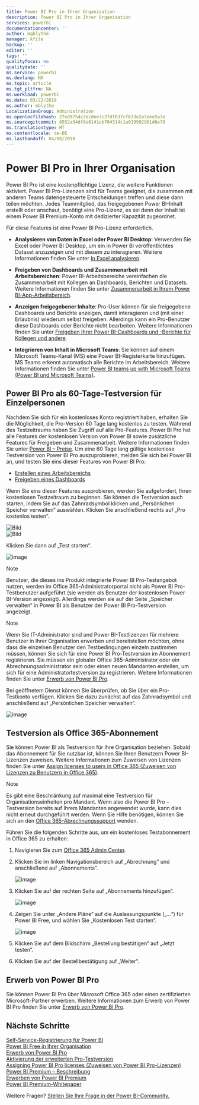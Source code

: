 ```yaml
---
title: Power BI Pro in Ihrer Organisation
description: Power BI Pro in Ihrer Organisation
services: powerbi
documentationcenter: ''
author: mgblythe
manager: kfile
backup: ''
editor: ''
tags: ''
qualityfocus: no
qualitydate: ''
ms.service: powerbi
ms.devlang: NA
ms.topic: article
ms.tgt_pltfrm: NA
ms.workload: powerbi
ms.date: 03/22/2018
ms.author: mblythe
LocalizationGroup: Administration
ms.openlocfilehash: 27ed9754c3ecdee3c2fdf037cf673e2a7eee5a3e
ms.sourcegitcommit: 8552a34df8e6141eb704314c1a019992901d6e78
ms.translationtype: HT
ms.contentlocale: de-DE
ms.lasthandoff: 04/08/2018
---
```

# <a name="power-bi-pro-in-your-organization"></a>Power BI Pro in Ihrer Organisation

Power BI Pro ist eine kostenpflichtige Lizenz, die weitere Funktionen aktiviert. Power BI Pro-Lizenzen sind für Teams geeignet, die zusammen mit anderen Teams datengesteuerte Entscheidungen treffen und diese dann teilen möchten.  Jedes Teammitglied, das freigegebenen Power BI-Inhalt erstellt oder anschaut, benötigt eine Pro-Lizenz, es sei denn der Inhalt ist einem Power BI Premium-Konto mit dedizierter Kapazität zugeordnet.

Für diese Features ist eine Power BI Pro-Lizenz erforderlich.

* **Analysieren von Daten in Excel oder Power BI Desktop**: Verwenden Sie Excel oder Power BI Desktop, um ein in Power BI veröffentlichtes Dataset anzuzeigen und mit diesem zu interagieren. Weitere Informationen finden Sie unter [In Excel analysieren](service-analyze-in-excel.md).

* **Freigeben von Dashboards und Zusammenarbeit mit Arbeitsbereichen**: Power BI-Arbeitsbereiche vereinfachen die Zusammenarbeit mit Kollegen an Dashboards, Berichten und Datasets. Weitere Informationen finden Sie unter [Zusammenarbeit in Ihrem Power BI-App-Arbeitsbereich](service-collaborate-power-bi-workspace.md).

* **Anzeigen freigegebener Inhalte**: Pro-User können für sie freigegebene Dashboards und Berichte anzeigen, damit interagieren und (mit einer Erlaubnis) wiederum selbst freigeben. Allerdings kann ein Pro-Benutzer diese Dashboards oder Berichte nicht bearbeiten. Weitere Informationen finden Sie unter [Freigeben Ihrer Power BI-Dashboards und -Berichte für Kollegen und andere](service-share-dashboards.md).

* **Integrieren von Inhalt in Microsoft Teams**: Sie können auf einem Microsoft Teams-Kanal (MS) eine Power BI-Registerkarte hinzufügen. MS Teams erkennt automatisch alle Berichte im Arbeitsbereich. Weitere Informationen finden Sie unter [Power BI teams up with Microsoft Teams (Power BI und Microsoft Teams)](https://powerbi.microsoft.com/en-us/blog/power-bi-teams-up-with-microsoft-teams/). 

## <a name="power-bi-pro-60-day-trial-for-individuals"></a>Power BI Pro als 60-Tage-Testversion für Einzelpersonen

Nachdem Sie sich für ein kostenloses Konto registriert haben, erhalten Sie die Möglichkeit, die Pro-Version 60 Tage lang kostenlos zu testen. Während des Testzeitraums haben Sie Zugriff auf alle Pro-Features. Power BI Pro hat alle Features der kostenlosen Version von Power BI sowie zusätzliche Features für Freigeben und Zusammenarbeit. Weitere Informationen finden Sie unter [Power BI – Preise](https://powerbi.microsoft.com/en-us/pricing/). Um eine 60 Tage lang gültige kostenlose Testversion von Power BI Pro auszuprobieren, melden Sie sich bei Power BI an, und testen Sie eins dieser Features von Power BI Pro:

* [Erstellen eines Arbeitsbereichs](service-create-distribute-apps.md)
* [Freigeben eines Dashboards](service-share-dashboards.md)

Wenn Sie eins dieser Features ausprobieren, werden Sie aufgefordert, Ihren kostenlosen Testzeitraum zu beginnen. Sie können die Testversion auch starten, indem Sie auf das Zahnradsymbol klicken und „Persönlichen Speicher verwalten“ auswählen. Klicken Sie anschließend rechts auf „Pro kostenlos testen“.

   ![Bild](media/service-power-bi-pro-in-your-organization/service-power-bi-pro-in-your-organization-01.png)
   </br>
   ![Bild](media/service-power-bi-pro-in-your-organization/service-power-bi-pro-in-your-organization-02.png)

Klicken Sie dann auf „Test starten“.

   ![image](media/service-power-bi-pro-in-your-organization/service-power-bi-pro-in-your-organization-03.png)

> [!NOTE]
> Benutzer, die dieses ins Produkt integrierte Power BI Pro-Testangebot nutzen, werden im Office 365-Administratorportal nicht als Power BI Pro-Testbenutzer aufgeführt (sie werden als Benutzer der kostenlosen Power BI-Version angezeigt). Allerdings werden sie auf der Seite „Speicher verwalten“ in Power BI als Benutzer der Power BI Pro-Testversion angezeigt.
>

> [!NOTE]
> Wenn Sie IT-Administrator sind und Power BI-Testlizenzen für mehrere Benutzer in Ihrer Organisation erwerben und bereitstellen möchten, ohne dass die einzelnen Benutzer den Testbedingungen einzeln zustimmen müssen, können Sie sich für eine Power BI Pro-Testversion im Abonnement registrieren. Sie müssen ein globaler Office 365-Administrator oder ein Abrechnungsadministrator sein oder einen neuen Mandanten erstellen, um sich für eine Administratortestversion zu registrieren. Weitere Informationen finden Sie unter [Erwerb von Power BI Pro](service-admin-purchasing-power-bi-pro.md).
>

Bei geöffnetem Dienst können Sie überprüfen, ob Sie über ein Pro-Testkonto verfügen. Klicken Sie dazu zunächst auf das Zahnradsymbol und anschließend auf „Persönlichen Speicher verwalten“.

   ![image](media/service-power-bi-pro-in-your-organization/service-power-bi-pro-in-your-organization-04.png)

## <a name="subscription-trial-in-office-365"></a>Testversion als Office 365-Abonnement

Sie können Power BI als Testversion für Ihre Organisation beziehen. Sobald das Abonnement für Sie nutzbar ist, können Sie Ihren Benutzern Power BI-Lizenzen zuweisen. Weitere Informationen zum Zuweisen von Lizenzen finden Sie unter [Assign licenses to users in Office 365 (Zuweisen von Lizenzen zu Benutzern in Office 365)](https://support.office.com/en-us/article/assign-licenses-to-users-in-office-365-for-business-997596b5-4173-4627-b915-36abac6786dc?ui=en-US&rs=en-US&ad=US).

> [!NOTE]
> Es gibt eine Beschränkung auf maximal eine Testversion für Organisationseinheiten pro Mandant. Wenn also die Power BI Pro – Testversion bereits auf Ihrem Mandanten angewendet wurde, kann dies nicht erneut durchgeführt werden. Wenn Sie Hilfe benötigen, können Sie sich an den [Office 365-Abrechnungssupport](https://support.office.microsoft.com/en-us/article/contact-support-for-business-products-admin-help-32a17ca7-6fa0-4870-8a8d-e25ba4ccfd4b?CorrelationId=552bbf37-214f-4202-80cb-b94240dcd671&ui=en-US&rs=en-US&ad=US) wenden.
>

Führen Sie die folgenden Schritte aus, um ein kostenloses Testabonnement in Office 365 zu erhalten:

1. Navigieren Sie zum [Office 365 Admin Center](https://portal.office.com/adminportal/home#/homepage).
2. Klicken Sie im linken Navigationsbereich auf „Abrechnung“ und anschließend auf „Abonnements“.

   ![image](media/service-power-bi-pro-in-your-organization/service-power-bi-pro-in-your-organization-05.png)

3. Klicken Sie auf der rechten Seite auf „Abonnements hinzufügen“.

   ![image](media/service-power-bi-pro-in-your-organization/service-power-bi-pro-in-your-organization-06.png)

4. Zeigen Sie unter „Andere Pläne“ auf die Auslassungspunkte („...“) für Power BI Free, und wählen Sie „Kostenlosen Test starten“.

   ![image](media/service-power-bi-pro-in-your-organization/service-power-bi-pro-in-your-organization-07.png) 

5. Klicken Sie auf dem Bildschirm „Bestellung bestätigen“ auf „Jetzt testen“.
6. Klicken Sie auf der Bestellbestätigung auf „Weiter“.

## <a name="purchasing-power-bi-pro"></a>Erwerb von Power BI Pro

Sie können Power BI Pro über Microsoft Office 365 oder einen zertifizierten Microsoft-Partner erwerben. Weitere Informationen zum Erwerb von Power BI Pro finden Sie unter [Erwerb von Power BI Pro](service-admin-purchasing-power-bi-pro.md).

## <a name="next-steps"></a>Nächste Schritte
[Self-Service-Registrierung für Power BI](service-admin-signing-up-for-power-bi-with-a-new-office-365-trial.md)
<br/>
[Power BI Free in Ihrer Organisation](service-admin-service-free-in-your-organization.md)
<br/>
[Erwerb von Power BI Pro](service-admin-purchasing-power-bi-pro.md)
<br/>
[Aktivierung der erweiterten Pro-Testversion](service-extended-pro-trial.md)
<br/>
[Assigning Power BI Pro licenses (Zuweisen von Power BI Pro-Lizenzen)](service-admin-assigning-power-bi-pro-licenses.md)
<br/>
[Power BI Premium – Beschreibung](service-admin-premium-manage.md)
<br/>
[Erwerben von Power BI Premium](service-admin-premium-purchase.md)
<br/>
[Power BI Premium-Whitepaper](https://aka.ms/pbipremiumwhitepaper)

Weitere Fragen? [Stellen Sie Ihre Frage in der Power BI-Community.](https://community.powerbi.com/)